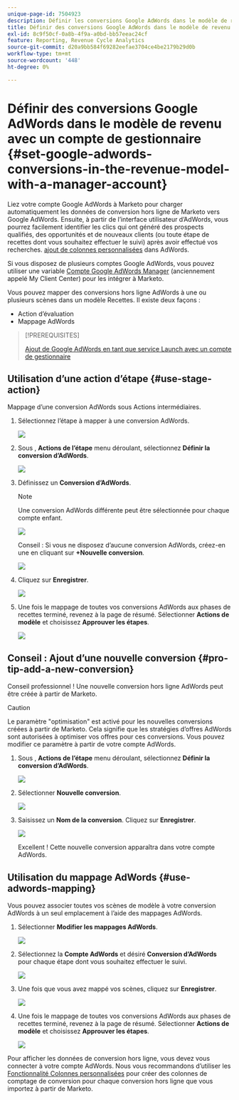 ```yaml
---
unique-page-id: 7504923
description: Définir les conversions Google AdWords dans le modèle de revenu avec un compte de gestionnaire - Documents Marketo - Documentation du produit
title: Définir des conversions Google AdWords dans le modèle de revenu avec un compte de gestionnaire
exl-id: 8c9f50cf-0a8b-4f9a-a0bd-bb57eeac24cf
feature: Reporting, Revenue Cycle Analytics
source-git-commit: d20a9bb584f69282eefae3704ce4be2179b29d0b
workflow-type: tm+mt
source-wordcount: '448'
ht-degree: 0%

---
```


# Définir des conversions Google AdWords dans le modèle de revenu avec un compte de gestionnaire {#set-google-adwords-conversions-in-the-revenue-model-with-a-manager-account}

Liez votre compte Google AdWords à Marketo pour charger automatiquement les données de conversion hors ligne de Marketo vers Google AdWords. Ensuite, à partir de l’interface utilisateur d’AdWords, vous pourrez facilement identifier les clics qui ont généré des prospects qualifiés, des opportunités et de nouveaux clients (ou toute étape de recettes dont vous souhaitez effectuer le suivi) après avoir effectué vos recherches. [ajout de colonnes personnalisées](https://support.google.com/adwords/answer/3073556) dans AdWords.

Si vous disposez de plusieurs comptes Google AdWords, vous pouvez utiliser une variable [Compte Google AdWords Manager](https://www.google.com/adwords/manager-accounts/) (anciennement appelé My Client Center) pour les intégrer à Marketo.

Vous pouvez mapper des conversions hors ligne AdWords à une ou plusieurs scènes dans un modèle Recettes. Il existe deux façons :

* Action d’évaluation
* Mappage AdWords

>[!PREREQUISITES]
>
>[Ajout de Google AdWords en tant que service Launch avec un compte de gestionnaire](/help/marketo/product-docs/administration/additional-integrations/add-google-adwords-as-a-launchpoint-service-with-a-manager-account.md)

## Utilisation d’une action d’étape {#use-stage-action}

Mappage d’une conversion AdWords sous Actions intermédiaires.

1. Sélectionnez l’étape à mapper à une conversion AdWords.

   ![](assets/image2015-2-26-16-3a40-3a2.png)

1. Sous , **Actions de l’étape** menu déroulant, sélectionnez **Définir la conversion d’AdWords**.

   ![](assets/image2015-2-26-16-3a52-3a24.png)

1. Définissez un **Conversion d’AdWords**.

   >[!NOTE]
   >
   >Une conversion AdWords différente peut être sélectionnée pour chaque compte enfant.

   ![](assets/image2015-3-27-17-3a16-3a37.png)

   Conseil : Si vous ne disposez d’aucune conversion AdWords, créez-en une en cliquant sur **+Nouvelle conversion**.

   ![](assets/image2015-3-27-17-3a18-3a58.png)

1. Cliquez sur **Enregistrer**.

   ![](assets/image2015-3-27-17-3a21-3a15.png)

1. Une fois le mappage de toutes vos conversions AdWords aux phases de recettes terminé, revenez à la page de résumé. Sélectionner **Actions de modèle** et choisissez **Approuver les étapes**.

   ![](assets/image2015-2-27-12-3a20-3a20.png)

## Conseil : Ajout d’une nouvelle conversion {#pro-tip-add-a-new-conversion}

Conseil professionnel ! Une nouvelle conversion hors ligne AdWords peut être créée à partir de Marketo.

>[!CAUTION]
>
>Le paramètre &quot;optimisation&quot; est activé pour les nouvelles conversions créées à partir de Marketo. Cela signifie que les stratégies d’offres AdWords sont autorisées à optimiser vos offres pour ces conversions. Vous pouvez modifier ce paramètre à partir de votre compte AdWords.

1. Sous , **Actions de l’étape** menu déroulant, sélectionnez **Définir la conversion d’AdWords**.

   ![](assets/image2015-2-26-16-3a52-3a24.png)

1. Sélectionner **Nouvelle conversion**.

   ![](assets/image2015-3-27-17-3a23-3a13.png)

1. Saisissez un **Nom de la conversion**. Cliquez sur **Enregistrer**.

   ![](assets/image2015-3-27-17-3a24-3a49.png)

   Excellent ! Cette nouvelle conversion apparaîtra dans votre compte AdWords.

## Utilisation du mappage AdWords {#use-adwords-mapping}

Vous pouvez associer toutes vos scènes de modèle à votre conversion AdWords à un seul emplacement à l’aide des mappages AdWords.

1. Sélectionner **Modifier les mappages AdWords**.

   ![](assets/image2015-2-26-17-3a3-3a29.png)

1. Sélectionnez la **Compte AdWords** et désiré **Conversion d’AdWords** pour chaque étape dont vous souhaitez effectuer le suivi.

   ![](assets/image2015-3-27-17-3a30-3a15.png)

1. Une fois que vous avez mappé vos scènes, cliquez sur **Enregistrer**.

   ![](assets/image2015-3-27-17-3a30-3a48.png)

1. Une fois le mappage de toutes vos conversions AdWords aux phases de recettes terminé, revenez à la page de résumé. Sélectionner **Actions de modèle** et choisissez **Approuver les étapes**.

   ![](assets/image2015-2-27-12-3a20-3a20.png)

Pour afficher les données de conversion hors ligne, vous devez vous connecter à votre compte AdWords. Nous vous recommandons d’utiliser les [Fonctionnalité Colonnes personnalisées](https://support.google.com/adwords/answer/3073556) pour créer des colonnes de comptage de conversion pour chaque conversion hors ligne que vous importez à partir de Marketo.
